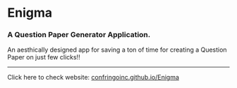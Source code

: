 # Enigma
### A Question Paper Generator Application.
An aesthically designed app for saving a ton of time for creating a Question Paper on just few clicks!!
___
Click here to check website: [confringoinc.github.io/Enigma](https://confringoinc.github.io/Enigma/ "Enigma. A Question Paper Generator")

